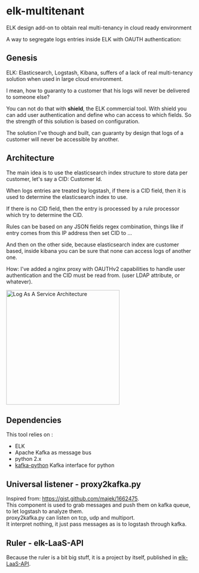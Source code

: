 # elk-multitenant
ELK design add-on to obtain real multi-tenancy in cloud ready environment

<p>A way to segregate logs entries inside ELK with OAUTH authentication:</p>
<p> </p>
<h2>Genesis</h2>
<p> ELK: Elasticsearch, Logstash, Kibana, suffers of a lack of real multi-tenancy solution when used in large cloud environment.</p>
<p>I mean, how to guaranty to a customer that his logs will never be delivered to someone else?</p>
<p> </p>
<p>You can not do that with <strong>shield</strong>, the ELK commercial tool. With shield you can add user authentication and define who can access to which fields. So the strength of this solution is based on configuration.</p>
<p> </p>
<p>The solution I've though and built, can guaranty by design that logs of a customer will never be accessible by another.</p>
<h2>Architecture</h2>
<p>The main idea is to use the elasticsearch index structure to store data per customer, let's say a CID: Customer Id.</p>
<p> </p>
<p>When logs entries are treated by logstash, if there is a CID field, then it is used to determine the elasticsearch index to use.</p>
<p>If there is no CID field, then the entry is processed by a rule processor which try to determine the CID.</p>
<p>Rules can be based on any JSON fields regex combination, things like if entry comes from this IP address then set CID to ...</p>
<p> </p>
<p>And then on the other side, because elasticsearch index are customer based, inside kibana you can be sure that none can access logs of another one.</p>
<p>How: I've added a nginx proxy with OAUTHv2 capabilities to handle user authentication and the CID must be read from. (user LDAP attribute, or whatever).</p>
<p> </p>
<p><img src="http://www.o4s.fr/images/LaaS-Archi.png" alt="Log As A Service Architecture" width="303" height="306" /> </p>
<p> </p>
<p> </p>
<h2>Dependencies</h2>
This tool relies on :
<ul>
<li>ELK</li>
<li>Apache Kafka as message bus</li>
<li>python 2.x</li>
<li><a href="https://github.com/mumrah/kafka-python">kafka-python</a> Kafka interface for python</li>
</ul>

<h2>Universal listener - proxy2kafka.py</h2>
Inspired from: <a href="https://gist.github.com/majek/1662475">https://gist.github.com/majek/1662475</a>.
<br>This component is used to grab messages and push them on kafka queue, to let logstash to analyze them.
<br>proxy2kafka.py can listen on tcp, udp and multiport.
<br>It interpret nothing, it just pass messages as is to logstash through kafka.

<h2>Ruler - elk-LaaS-API</h2>
Because the ruler is a bit big stuff, it is a project by itself, published in <a href="git@github.com:ptrouvin/elk-LaaS-API.git">elk-LaaS-API</a>.


